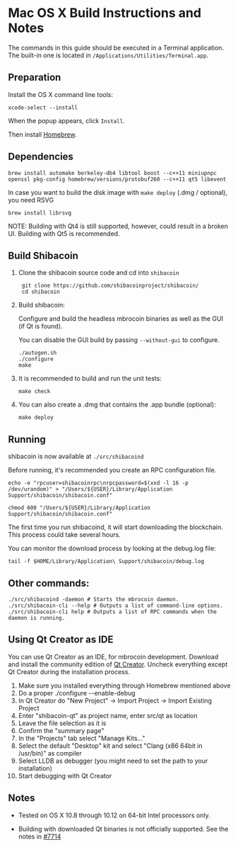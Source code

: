 Mac OS X Build Instructions and Notes
====================================
The commands in this guide should be executed in a Terminal application.
The built-in one is located in `/Applications/Utilities/Terminal.app`.

Preparation
-----------
Install the OS X command line tools:

`xcode-select --install`

When the popup appears, click `Install`.

Then install [Homebrew](http://brew.sh).

Dependencies
----------------------

    brew install automake berkeley-db4 libtool boost --c++11 miniupnpc openssl pkg-config homebrew/versions/protobuf260 --c++11 qt5 libevent

In case you want to build the disk image with `make deploy` (.dmg / optional), you need RSVG

    brew install librsvg

NOTE: Building with Qt4 is still supported, however, could result in a broken UI. Building with Qt5 is recommended.

Build Shibacoin
------------------------

1. Clone the shibacoin source code and cd into `shibacoin`

        git clone https://github.com/shibacoinproject/shibacoin/
        cd shibacoin

2.  Build shibacoin:

    Configure and build the headless mbrocoin binaries as well as the GUI (if Qt is found).

    You can disable the GUI build by passing `--without-gui` to configure.

        ./autogen.sh
        ./configure
        make

3.  It is recommended to build and run the unit tests:

        make check

4.  You can also create a .dmg that contains the .app bundle (optional):

        make deploy

Running
-------

shibacoin is now available at `./src/shibacoind`

Before running, it's recommended you create an RPC configuration file.

    echo -e "rpcuser=shibacoinrpc\nrpcpassword=$(xxd -l 16 -p /dev/urandom)" > "/Users/${USER}/Library/Application Support/shibacoin/shibacoin.conf"

    chmod 600 "/Users/${USER}/Library/Application Support/shibacoin/shibacoin.conf"

The first time you run shibacoind, it will start downloading the blockchain. This process could take several hours.

You can monitor the download process by looking at the debug.log file:

    tail -f $HOME/Library/Application\ Support/shibacoin/debug.log

Other commands:
-------

    ./src/shibacoind -daemon # Starts the mbrocoin daemon.
    ./src/shibacoin-cli --help # Outputs a list of command-line options.
    ./src/shibacoin-cli help # Outputs a list of RPC commands when the daemon is running.

Using Qt Creator as IDE
------------------------
You can use Qt Creator as an IDE, for mbrocoin development.
Download and install the community edition of [Qt Creator](https://www.qt.io/download/).
Uncheck everything except Qt Creator during the installation process.

1. Make sure you installed everything through Homebrew mentioned above
2. Do a proper ./configure --enable-debug
3. In Qt Creator do "New Project" -> Import Project -> Import Existing Project
4. Enter "shibacoin-qt" as project name, enter src/qt as location
5. Leave the file selection as it is
6. Confirm the "summary page"
7. In the "Projects" tab select "Manage Kits..."
8. Select the default "Desktop" kit and select "Clang (x86 64bit in /usr/bin)" as compiler
9. Select LLDB as debugger (you might need to set the path to your installation)
10. Start debugging with Qt Creator

Notes
-----

* Tested on OS X 10.8 through 10.12 on 64-bit Intel processors only.

* Building with downloaded Qt binaries is not officially supported. See the notes in [#7714](https://github.com/bitcoin/bitcoin/issues/7714)
